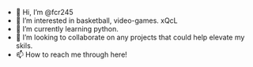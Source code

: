 - 👋 Hi, I’m @fcr245
- 👀 I’m interested in basketball, video-games. xQcL
- 🌱 I’m currently learning python.
- 💞️ I’m looking to collaborate on any projects that could  help elevate my skils.
- 📫 How to reach me through here!

<!---
fcr245/fcr245 is a ✨ special ✨ repository because its `README.md` (this file) appears on your GitHub profile.
You can click the Preview link to take a look at your changes.
--->
